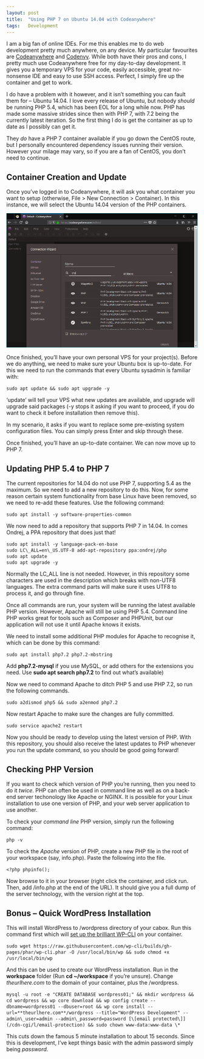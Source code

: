 ```yaml
---
layout: post
title:  "Using PHP 7 on Ubuntu 14.04 with Codeanywhere"
tags:   Development
---
```


I am a big fan of online IDEs. For me this enables me to do web development pretty much anywhere, on any device. My particular favourites are [Codeanywhere](https://codeanywhere.com/) and [Codenvy](http://codenvy.io/). While both have their pros and cons, I pretty much use Codeanywhere free for my day-to-day development. It gives you a temporary VPS for your code, easily accessible, great no-nonsense IDE and easy to use SSH access. Perfect, I simply fire up the container and get to work.

I do have a problem with it however, and it isn’t something you can fault them for – Ubuntu 14.04. I love every release of Ubuntu, but nobody _should_ be running PHP 5.4, which has been EOL for a long while now. PHP has made some massive strides since then with PHP 7, with 7.2 being the currently latest iteration. So the first thing I do is get the container as up to date as I possibly can get it.

They _do_ have a PHP 7 container available if you go down the CentOS route, but I personally encountered dependency issues running their version. However your milage may vary, so if you are a fan of CentOS, you don’t need to continue.

## Container Creation and Update
Once you’ve logged in to Codeanywhere, it will ask you what container you want to setup (otherwise, File > New Connection > Container). In this instance, we will select the Ubuntu 14.04 version of the PHP containers.

![Screenshot of Codeanywhere container screen showing PHP options](/assets/img/20180415-Capture.png)

Once finished, you’ll have your own personal VPS for your project(s). Before we do anything, we need to make sure your Ubuntu box is up-to-date. For this we need to run the commands that every Ubuntu sysadmin is familiar with:

```
sudo apt update && sudo apt upgrade -y
```

‘update’ will tell your VPS what new updates are available, and upgrade will upgrade said packages (-y stops it asking if you want to proceed, if you do want to check it before installation then remove this).

In my scenario, it asks if you want to replace some pre-existing system configuration files. You can simply press Enter and skip through these.

Once finished, you’ll have an up-to-date container. We can now move up to PHP 7.

## Updating PHP 5.4 to PHP 7
The current repositories for 14.04 do not use PHP 7, supporting 5.4 as the maximum. So we need to add a new repository to do this. Now, for some reason certain system functionality from base Linux have been removed, so we need to re-add these features. Use the following command:

```
sudo apt install -y software-properties-common
```

We now need to add a repository that supports PHP 7 in 14.04. In comes Ondrej, a PPA repository that does just that!

```
sudo apt install -y language-pack-en-base
sudo LC\_ALL=en\_US.UTF-8 add-apt-repository ppa:ondrej/php
sudo apt update
sudo apt upgrade -y
```

Normally the LC\_ALL line is not needed. However, in this repository some characters are used in the description which breaks with non-UTF8 languages. The extra command parts will make sure it uses UTF8 to process it, and go through fine.

Once all commands are run, your system will be running the latest available PHP version. However, Apache will still be using PHP 5.4. Command line PHP works great for tools such as Composer and PHPUnit, but our application will not use it until Apache knows it exists.

We need to install some additional PHP modules for Apache to recognise it, which can be done by this command:

```
sudo apt install php7.2 php7.2-mbstring
```

Add **php7.2-mysql** if you use MySQL, or add others for the extensions you need. Use **sudo apt search php7.2** to find out what’s available)

Now we need to command Apache to ditch PHP 5 and use PHP 7.2, so run the following commands.

```
sudo a2dismod php5 && sudo a2enmod php7.2
```

Now restart Apache to make sure the changes are fully committed.

```
sudo service apache2 restart
```

Now you should be ready to develop using the latest version of PHP. With this repository, you should also receive the latest updates to PHP whenever you run the update command, so you should be good going forward!

## Checking PHP Version
If you want to check which version of PHP you’re running, then you need to do it _twice_. PHP can often be used in command line as well as on a back-end server techonology like Apache or NGINX. It is possible for your Linux installation to use one version of PHP, and your web server application to use another.

To check your _command line_ PHP version, simply run the following command:

```
php -v
```

To check the _Apache_ version of PHP, create a new PHP file in the root of your workspace (say, info.php). Paste the following into the file.

```
<?php phpinfo();
```

Now browse to it in your browser (right click the container, and click run. Then, add /info.php at the end of the URL). It should give you a full dump of the server technology, with the version right at the top.

## Bonus – Quick WordPress Installation
This will install WordPress to /wordpress directory of your cabox. Run this command first which will [set up the brilliant WP-CLI](https://wp-cli.org/) on your container.

```
sudo wget https://raw.githubusercontent.com/wp-cli/builds/gh-pages/phar/wp-cli.phar -O /usr/local/bin/wp && sudo chmod +x /usr/local/bin/wp
```

And this can be used to create our WordPress installation. Run in the **workspace** folder (Run **cd ~/workspace** if you’re unsure). Change _theurlhere.com_ to the domain of your container, plus the /wordpress.

```
mysql -u root -e "CREATE DATABASE wordpress01;" && mkdir wordpress && cd wordpress && wp core download && wp config create --dbname=wordpress01 --dbuser=root && wp core install --url=**theurlhere.com**/wordpress --title="WordPress Development" --admin\_user=admin --admin\_password=password [\[email protected\]](/cdn-cgi/l/email-protection) && sudo chown www-data:www-data \*
```

This cuts down the famous 5 minute installation to about 15 seconds. Since this is development, I’ve kept things basic with the admin password simply being _password_.